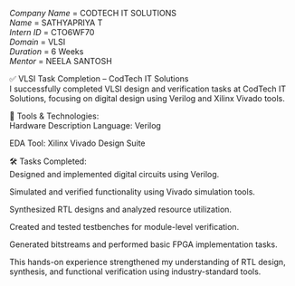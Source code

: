  *Company Name* = CODTECH IT SOLUTIONS<br>
 *Name*         = SATHYAPRIYA T<br>
 *Intern ID*    = CTO6WF70<br>
 *Domain*       = VLSI<br>
 *Duration*     = 6 Weeks<br>
 *Mentor*       = NEELA SANTOSH<br>
 
✅ VLSI Task Completion – CodTech IT Solutions<br>
I successfully completed VLSI design and verification tasks at CodTech IT Solutions, focusing on digital design using Verilog and Xilinx Vivado tools.<br>

🔧 Tools & Technologies:<br>
Hardware Description Language: Verilog<br>

EDA Tool: Xilinx Vivado Design Suite<br>

🛠️ Tasks Completed:<br>
Designed and implemented digital circuits using Verilog.<br>

Simulated and verified functionality using Vivado simulation tools.<br>

Synthesized RTL designs and analyzed resource utilization.<br>

Created and tested testbenches for module-level verification.<br>

Generated bitstreams and performed basic FPGA implementation tasks.<br>

This hands-on experience strengthened my understanding of RTL design, synthesis, and functional verification using industry-standard tools.<br>

